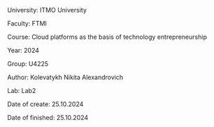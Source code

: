 University: ITMO University

Faculty: FTMI

Course: Cloud platforms as the basis of technology entrepreneurship

Year: 2024

Group: U4225

Author: Kolevatykh Nikita Alexandrovich

Lab: Lab2

Date of create: 25.10.2024

Date of finished: 25.10.2024

